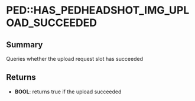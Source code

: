 # PED::HAS_PEDHEADSHOT_IMG_UPLOAD_SUCCEEDED

## Summary
Queries whether the upload request slot has succeeded

## Returns
* **BOOL**: returns true if the upload succeeded